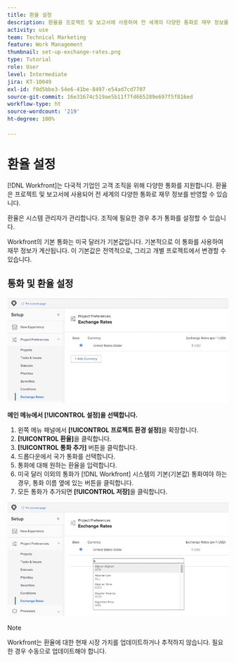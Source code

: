 ```yaml
---
title: 환율 설정
description: 환율을 프로젝트 및 보고서에 사용하여 전 세계의 다양한 통화로 재무 정보를 반영하는 방법을 알아봅니다.
activity: use
team: Technical Marketing
feature: Work Management
thumbnail: set-up-exchange-rates.png
type: Tutorial
role: User
level: Intermediate
jira: KT-10049
exl-id: f0d5bbe3-54e6-41be-8497-e54ad7cd7707
source-git-commit: 16e31674c519ae5b11f7fd665289e697f5f816ed
workflow-type: ht
source-wordcount: '219'
ht-degree: 100%

---
```


# 환율 설정

[!DNL Workfront]는 다국적 기업인 고객 조직을 위해 다양한 통화를 지원합니다. 환율은 프로젝트 및 보고서에 사용되어 전 세계의 다양한 통화로 재무 정보를 반영할 수 있습니다.

환율은 시스템 관리자가 관리합니다. 조직에 필요한 경우 추가 통화를 설정할 수 있습니다.

Workfront의 기본 통화는 미국 달러가 기본값입니다. 기본적으로 이 통화를 사용하여 재무 정보가 계산됩니다. 이 기본값은 전역적으로, 그리고 개별 프로젝트에서 변경할 수 있습니다.

## 통화 및 환율 설정

![환율 선택 이미지](assets/setting-up-finances-4.png)

**메인 메뉴에서 [!UICONTROL 설정]을 선택합니다.**

1. 왼쪽 메뉴 패널에서 **[!UICONTROL 프로젝트 환경 설정]**&#x200B;을 확장합니다.
1. **[!UICONTROL 환율]**&#x200B;을 클릭합니다.
1. **[!UICONTROL 통화 추가]** 버튼을 클릭합니다.
1. 드롭다운에서 국가 통화를 선택합니다.
1. 통화에 대해 원하는 환율을 입력합니다.
1. 미국 달러 이외의 통화가 [!DNL Workfront] 시스템의 기본(기본값) 통화여야 하는 경우, 통화 이름 옆에 있는 버튼을 클릭합니다.
1. 모든 통화가 추가되면 **[!UICONTROL 저장]**&#x200B;을 클릭합니다.

![환율 목록에 통화를 추가하는 이미지](assets/setting-up-finances-5.png)

>[!NOTE]
>
>Workfront는 환율에 대한 현재 시장 가치를 업데이트하거나 추적하지 않습니다. 필요한 경우 수동으로 업데이트해야 합니다.
